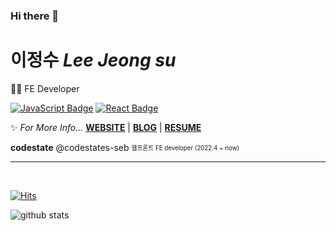 ### Hi there 👋

# 이정수 *Lee Jeong su*
👩‍💻 FE Developer   
  
[![JavaScript Badge](https://img.shields.io/badge/JavaScript-F7DF1E?style=flat-square&logo=JavaScript&logoColor=white)](https://javascript.info/)
[![React Badge](https://img.shields.io/badge/React-61DAFB?style=flat-square&logo=React&logoColor=white)](https://reactjs.org/)

  
✨ *For More Info...* **[WEBSITE]()** | **[BLOG](https://velog.io/@oopo0320)** | **[RESUME](https://www.notion.so/Resume-c8b6b096992a4ad98b43082470e1794f)**

**codestate** @codestates-seb <sub><sup>웹프론트 FE developer (2022.4 ~ now)</sup></sub>  

---

  
<br>

[![Hits](https://hits.seeyoufarm.com/api/count/incr/badge.svg?url=https%3A%2F%2Fgithub.com%2Fdanmin20&count_bg=%2379C83D&title_bg=%23555555&icon=&icon_color=%23E7E7E7&title=hits&edge_flat=false)](https://hits.seeyoufarm.com)

<div>
  
  ![github stats](https://github-readme-stats.vercel.app/api?username=dreamyvoice)

</div>

<!--
**dreamyvoice/dreamyvoice** is a ✨ _special_ ✨ repository because its `README.md` (this file) appears on your GitHub profile.

Here are some ideas to get you started:

- 🔭 I’m currently working on ...
- 🌱 I’m currently learning ...
- 👯 I’m looking to collaborate on ...
- 🤔 I’m looking for help with ...
- 💬 Ask me about ...
- 📫 How to reach me: ...
- 😄 Pronouns: ...
- ⚡ Fun fact: ...
-->
